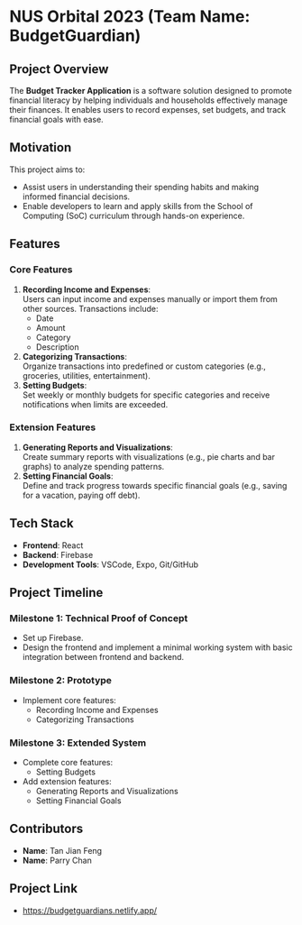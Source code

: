 # NUS Orbital 2023 (Team Name: BudgetGuardian)

## Project Overview

The **Budget Tracker Application** is a software solution designed to promote financial literacy by helping individuals and households effectively manage their finances. It enables users to record expenses, set budgets, and track financial goals with ease.

## Motivation

This project aims to:

- Assist users in understanding their spending habits and making informed financial decisions.
- Enable developers to learn and apply skills from the School of Computing (SoC) curriculum through hands-on experience.

## Features

### Core Features

1. **Recording Income and Expenses**:  
   Users can input income and expenses manually or import them from other sources. Transactions include:
   - Date
   - Amount
   - Category
   - Description
2. **Categorizing Transactions**:  
   Organize transactions into predefined or custom categories (e.g., groceries, utilities, entertainment).
3. **Setting Budgets**:  
   Set weekly or monthly budgets for specific categories and receive notifications when limits are exceeded.

### Extension Features

1. **Generating Reports and Visualizations**:  
   Create summary reports with visualizations (e.g., pie charts and bar graphs) to analyze spending patterns.
2. **Setting Financial Goals**:  
   Define and track progress towards specific financial goals (e.g., saving for a vacation, paying off debt).

## Tech Stack

- **Frontend**: React
- **Backend**: Firebase
- **Development Tools**: VSCode, Expo, Git/GitHub

## Project Timeline

### Milestone 1: Technical Proof of Concept

- Set up Firebase.
- Design the frontend and implement a minimal working system with basic integration between frontend and backend.

### Milestone 2: Prototype

- Implement core features:
  - Recording Income and Expenses
  - Categorizing Transactions

### Milestone 3: Extended System

- Complete core features:
  - Setting Budgets
- Add extension features:
  - Generating Reports and Visualizations
  - Setting Financial Goals

## Contributors

- **Name**: Tan Jian Feng
- **Name**: Parry Chan

## Project Link

- https://budgetguardians.netlify.app/
